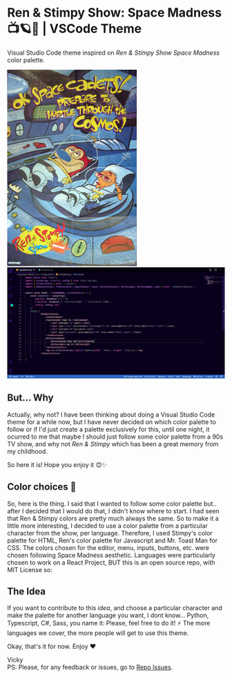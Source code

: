 # Ren & Stimpy Show: Space Madness 📺🪐🌌 | VSCode Theme

Visual Studio Code theme inspired on *Ren & Stimpy Show Space Madness* color palette.

<img src="./img/ren_and_stimpy_spacemadness.jpg" alt="Ren and Stimpy Space Madness poster" width="300px">

<img src="./img/theme.png" alt="Theme view">

## But... Why

Actually, why not? I have been thinking about doing a Visual Studio Code theme for a while now, but I have never decided on which color palette to follow or if I'd just create a palette exclusively for this, until one night, it ocurred to me that maybe I should just follow some color palette from a 90s TV show, and why not *Ren & Stimpy* which has been a great memory from my childhood.

So here it is! Hope you enjoy it 😊✨

## Color choices 🎨

So, here is the thing. I said that I wanted to follow some color palette but.. after I decided that I would do that, I didn't know where to start. I had seen that Ren & Stimpy colors are pretty much always the same. So to make it a little more interesting, I decided to use a color palette from a particular character from the show, per language.
Therefore, I used Stimpy's color palette for HTML, Ren's color palette for Javascript and Mr. Toast Man for CSS. The colors chosen for the editor, menu, inputs, buttons, etc. were chosen following Space Madness aesthetic.
Languages were particularly chosen to work on a React Project, BUT this is an open source repo, with MIT License so:

## The Idea

If you want to contribute to this *idea*, and choose a particular character and make the palette for another language you want, I dont know... Python, Typescript, C#, Sass, you name it: Please, feel free to do it! ⚡ The more languages we cover, the more people will get to use this theme.

Okay, that's it for now. Enjoy ❤️

Vicky
<br>
PS: Please, for any feedback or issues, go to [Repo Issues](https://github.com/victoriasuarez97/RenandStimpy_VSCodeTheme/issues).
